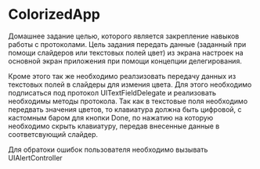 # ColorizedApp

Домашнее задание целью, которого является закрепление навыков работы с протоколами. Цель задания передать данные (заданный при помощи слайдеров или текстовых полей цвет) из экрана настроек на основной экран приложения при помощи концепции делегирования. 

Кроме этого так же необходимо реалзизовать передачу данных из текстовых полей в слайдеры для измения цвета. Для этого необходимо подписаться под протокол UITextFieldDelegate и реализовать необходимы методы протокола. Так как в текстовые поля необходимо передвать значения цветов, то клавиатура должна быть цифровой, с кастомным баром для кнопки Done, по нажатию на которую необходимо скрыть клавиатуру, передав внесенные данные в соответсвующий слайдер. 

Для обратоки ошибок пользователя необходимо вызывать UIAlertController
